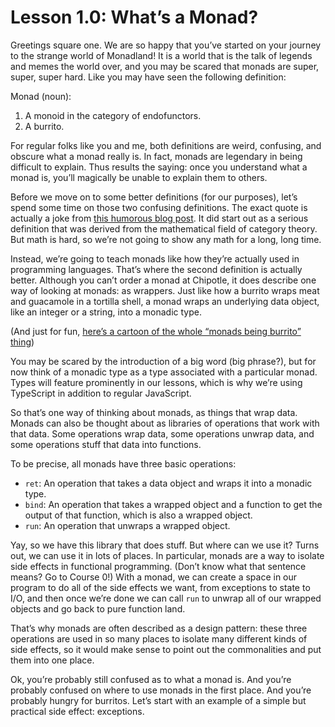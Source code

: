 # Lesson 1.0: What’s a Monad?

Greetings square one. We are so happy that you’ve started on your journey to the strange world of Monadland! It is a world that is the talk of legends and memes the world over, and you may be scared that monads are super, super, super hard. Like you may have seen the following definition:

Monad (noun):
1. A monoid in the category of endofunctors.
2. A burrito.

For regular folks like you and me, both definitions are weird, confusing, and obscure what a monad really is. In fact, monads are legendary in being difficult to explain. Thus results the saying: once you understand what a monad is, you’ll magically be unable to explain them to others.

Before we move on to some better definitions (for our purposes), let’s spend some time on those two confusing definitions. The exact quote is actually a joke from [this humorous blog post](http://james-iry.blogspot.com/2009/05/brief-incomplete-and-mostly-wrong.html). It did start out as a serious definition that was derived from the mathematical field of category theory. But math is hard, so we’re not going to show any math for a long, long time.

Instead, we’re going to teach monads like how they’re actually used in programming languages. That’s where the second definition is actually better. Although you can’t order a monad at Chipotle, it does describe one way of looking at monads: as wrappers. Just like how a burrito wraps meat and guacamole in a tortilla shell, a monad wraps an underlying data object, like an integer or a string, into a monadic type.

(And just for fun, [here’s a cartoon of the whole “monads being burrito” thing](https://chrisdone.com/posts/monads-are-burritos/))

You may be scared by the introduction of a big word (big phrase?), but for now think of a monadic type as a type associated with a particular monad. Types will feature prominently in our lessons, which is why we’re using TypeScript in addition to regular JavaScript.

So that’s one way of thinking about monads, as things that wrap data. Monads can also be thought about as libraries of operations that work with that data. Some operations wrap data, some operations unwrap data, and some operations stuff that data into functions.

To be precise, all monads have three basic operations:
- `ret`: An operation that takes a data object and wraps it into a monadic type.
- `bind`: An operation that takes a wrapped object and a function to get the output of that function, which is also a wrapped object.
- `run`: An operation that unwraps a wrapped object.

Yay, so we have this library that does stuff. But where can we use it? Turns out, we can use it in lots of places. In particular, monads are a way to isolate side effects in functional programming. (Don’t know what that sentence means? Go to Course 0!) With a monad, we can create a space in our program to do all of the side effects we want, from exceptions to state to I/O, and then once we’re done we can call `run` to unwrap all of our wrapped objects and go back to pure function land.

That’s why monads are often described as a design pattern: these three operations are used in so many places to isolate many different kinds of side effects, so it would make sense to point out the commonalities and put them into one place.

Ok, you’re probably still confused as to what a monad is. And you’re probably confused on where to use monads in the first place. And you’re probably hungry for burritos. Let’s start with an example of a simple but practical side effect: exceptions.
